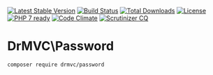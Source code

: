 [![Latest Stable Version](https://poser.pugx.org/drmvc/password/v/stable)](https://packagist.org/packages/drmvc/password)
[![Build Status](https://travis-ci.org/drmvc/password.svg?branch=master)](https://travis-ci.org/drmvc/password)
[![Total Downloads](https://poser.pugx.org/drmvc/password/downloads)](https://packagist.org/packages/drmvc/password)
[![License](https://poser.pugx.org/drmvc/password/license)](https://packagist.org/packages/drmvc/password)
[![PHP 7 ready](https://php7ready.timesplinter.ch/drmvc/password/master/badge.svg)](https://travis-ci.org/drmvc/password)
[![Code Climate](https://codeclimate.com/github/drmvc/password/badges/gpa.svg)](https://codeclimate.com/github/drmvc/password)
[![Scrutinizer CQ](https://scrutinizer-ci.com/g/drmvc/password/badges/quality-score.png?b=master)](https://scrutinizer-ci.com/g/drmvc/password/)

# DrMVC\Password

    composer require drmvc/password

